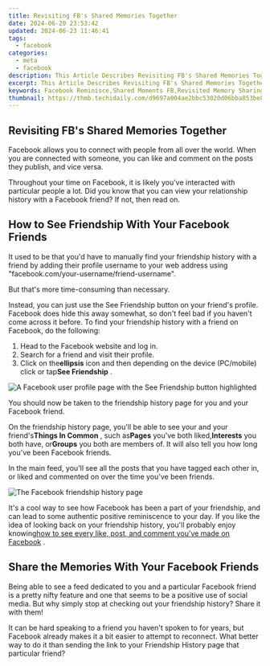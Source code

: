 ```yaml
---
title: Revisiting FB's Shared Memories Together
date: 2024-06-20 23:53:42
updated: 2024-06-23 11:46:41
tags:
  - facebook
categories:
  - meta
  - facebook
description: This Article Describes Revisiting FB's Shared Memories Together
excerpt: This Article Describes Revisiting FB's Shared Memories Together
keywords: Facebook Reminisce,Shared Moments FB,Revisited Memory Sharing,Group FB Memories,Uniting Through FB Memories,FB Collective Recollection,Together in FB Nostalgia
thumbnail: https://thmb.techidaily.com/d9697a004ae2bbc53020d06bba853be86eb98852ff5592973ceaa096b1863e66.jpg
---
```


## Revisiting FB's Shared Memories Together

 Facebook allows you to connect with people from all over the world. When you are connected with someone, you can like and comment on the posts they publish, and vice versa.

 Throughout your time on Facebook, it is likely you've interacted with particular people a lot. Did you know that you can view your relationship history with a Facebook friend? If not, then read on.

## How to See Friendship With Your Facebook Friends

 It used to be that you'd have to manually find your friendship history with a friend by adding their profile username to your web address using "facebook.com/your-username/friend-username".

But that's more time-consuming than necessary.

 Instead, you can just use the See Friendship button on your friend's profile. Facebook does hide this away somewhat, so don't feel bad if you haven't come across it before. To find your friendship history with a friend on Facebook, do the following:

1. Head to the Facebook website and log in.
2. Search for a friend and visit their profile.
3. Click on the**ellipsis** icon and then depending on the device (PC/mobile) click or tap**See Friendship** .

![A Facebook user profile page with the See Friendship button highlighted](https://static1.makeuseofimages.com/wordpress/wp-content/uploads/2022/12/facebook-see-friendship.jpg)

 You should now be taken to the friendship history page for you and your Facebook friend.

 On the friendship history page, you'll be able to see your and your friend's**Things In Common** , such as**Pages** you've both liked,**Interests** you both have, or**Groups** you both are members of. It will also tell you how long you've been Facebook friends.

 In the main feed, you'll see all the posts that you have tagged each other in, or liked and commented on over the time you've been friends.

![The Facebook friendship history page](https://static1.makeuseofimages.com/wordpress/wp-content/uploads/2022/12/facebook-friendship-history.jpg)

 It's a cool way to see how Facebook has been a part of your friendship, and can lead to some authentic positive reminiscence to your day. If you like the idea of looking back on your friendship history, you'll probably enjoy knowing[how to see every like, post, and comment you've made on Facebook](https://www.makeuseof.com/tag/see-every-like-post-comment-you-made-facebook/) .

## Share the Memories With Your Facebook Friends

 Being able to see a feed dedicated to you and a particular Facebook friend is a pretty nifty feature and one that seems to be a positive use of social media. But why simply stop at checking out your friendship history? Share it with them!

 It can be hard speaking to a friend you haven't spoken to for years, but Facebook already makes it a bit easier to attempt to reconnect. What better way to do it than sending the link to your Friendship History page that particular friend?


<ins class="adsbygoogle"
     style="display:block"
     data-ad-format="autorelaxed"
     data-ad-client="ca-pub-7571918770474297"
     data-ad-slot="1223367746"></ins>



<ins class="adsbygoogle"
     style="display:block"
     data-ad-client="ca-pub-7571918770474297"
     data-ad-slot="8358498916"
     data-ad-format="auto"
     data-full-width-responsive="true"></ins>
